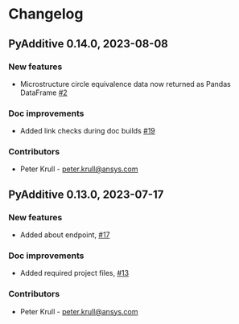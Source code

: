 # Changelog

## PyAdditive 0.14.0, 2023-08-08

### New features

* Microstructure circle equivalence data now returned as Pandas DataFrame [#2](https://github.com/ansys-internal/pyadditive/issues/2)

### Doc improvements

* Added link checks during doc builds [#19](https://github.com/ansys-internal/pyadditive/pull/19)

### Contributors

* Peter Krull - <peter.krull@ansys.com>

## PyAdditive 0.13.0, 2023-07-17

<!-- ### Bugs fixed

* Brief description of the bug. Link to the associated issue and pull request -->

### New features

* Added about endpoint, [#17](https://github.com/ansys-internal/pyadditive/pull/17)

### Doc improvements

* Added required project files, [#13](https://github.com/ansys-internal/pyadditive/issues/13)

### Contributors

* Peter Krull - <peter.krull@ansys.com>
